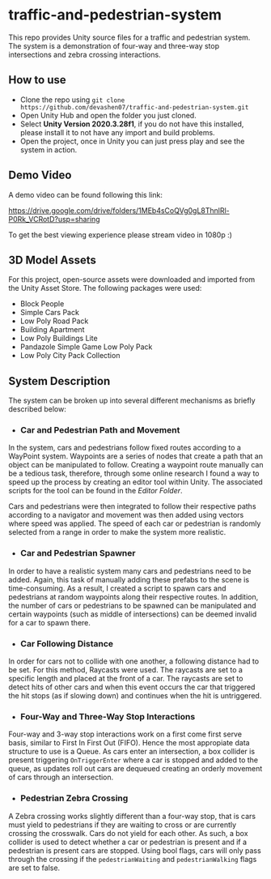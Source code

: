 # traffic-and-pedestrian-system

This repo provides Unity source files for a traffic and pedestrian system. The system is a demonstration of four-way and three-way stop intersections and zebra crossing interactions.

## How to use 

- Clone the repo using  ``` git clone https://github.com/devashen07/traffic-and-pedestrian-system.git ```
- Open Unity Hub and open the folder you just cloned. 
- Select **Unity Version 2020.3.28f1**, if you do not have this installed, please install it to not have any import and build problems. 
- Open the project, once in Unity you can just press play and see the system in action. 

## Demo Video

A demo video can be found following this link: 

https://drive.google.com/drive/folders/1MEb4sCoQVg0gL8ThnlRl-P0Rk_VCRotD?usp=sharing

To get the best viewing experience please stream video in 1080p :)

## 3D Model Assets 

For this project, open-source assets were downloaded and imported from the Unity Asset Store. The following packages were used: 

- Block People
- Simple Cars Pack 
- Low Poly Road Pack
- Building Apartment 
- Low Poly Buildings Lite 
- Pandazole Simple Game Low Poly Pack 
- Low Poly City Pack Collection


## System Description 

The system can be broken up into several different mechanisms as briefly described below: 

- ### Car and Pedestrian Path and Movement 

In the system, cars and pedestrians follow fixed routes according to a WayPoint system. Waypoints are a series of nodes that create a path that an object can be manipulated to follow. Creating a waypoint route manually can be a tedious task, therefore, through some online research I found a way to speed up the process by creating an editor tool within Unity. The associated scripts for the tool can be found in the _Editor Folder_. 

Cars and pedestrians were then integrated to follow their respective paths according to a navigator and movement was then added using vectors where speed was applied. The speed of each car or pedestrian is randomly selected from a range in order to make the system more realistic. 

- ### Car and Pedestrian Spawner

In order to have a realistic system many cars and pedestrians need to be added. Again, this task of manually adding these prefabs to the scene is time-consuming. As a result, I created a script to spawn cars and pedestrians at random waypoints along their respective routes. In addition, the number of cars or pedestrians to be spawned can be manipulated and certain waypoints (such as middle of intersections) can be deemed invalid for a car to spawn there. 

- ### Car Following Distance 

In order for cars not to collide with one another, a following distance had to be set. For this method, Raycasts were used. The raycasts are set to a specific length and placed at the front of a car. The raycasts are set to detect hits of other cars and when this event occurs the car that triggered the hit stops (as if slowing down) and continues when the hit is untriggered. 

- ### Four-Way and Three-Way Stop Interactions 

Four-way and 3-way stop interactions work on a first come first serve basis, similar to First In First Out (FIFO). Hence the most appropiate data structure to use is a Queue. As cars enter an intersection, a box collider is present triggering ```OnTriggerEnter``` where a car is stopped and added to the queue, as updates roll out cars are dequeued creating an orderly movement of cars through an intersection. 

- ### Pedestrian Zebra Crossing 

A Zebra crossing works slightly different than a four-way stop, that is cars must yield to pedestrians if they are waiting to cross or are currently crossing the crosswalk. Cars do not yield for each other. As such, a box collider is used to detect whether a car or pedestrian is present and if a pedestrian is present cars are stopped. Using bool flags, cars will only pass through the crossing if the ```pedestrianWaiting``` and ```pedestrianWalking``` flags are set to false. 
